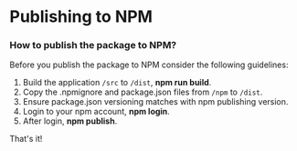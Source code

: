 # Publishing to NPM

### How to publish the package to NPM?
Before you publish the package to NPM consider the following guidelines:

1. Build the application `/src` to `/dist`, **npm run build**.
2. Copy the .npmignore and package.json files from `/npm` to `/dist`.
3. Ensure package.json versioning matches with npm publishing version.
4. Login to your npm account, **npm login**.
5. After login, **npm publish**.

That's it!